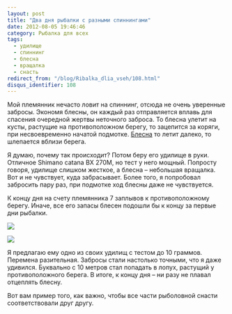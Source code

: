 ```yaml
---
layout: post
title: "Два дня рыбалки с разными спиннингами"
date: 2012-08-05 19:46:46
category: Рыбалка для всех
tags:
  - удилище
  - спиннинг
  - блесна
  - вращалка
  - снасть
redirect_from: "/blog/Ribalka_dlia_vseh/108.html"
disqus_identifier: 108
---
```

Мой племянник нечасто ловит на спиннинг, отсюда не очень уверенные
забросы. Экономя блесны, он каждый раз отправляется вплавь для спасения
очередной жертвы неточного заброса. То блесна улетит на кусты, растущие
на противоположном берегу, то зацепится за коряги, при несвоевременно
начатой подмотке. [Блесна][1] то летит далеко, то шлепается вблизи берега.

Я думаю, почему так происходит? Потом беру его удилище в руки. Отличное
Shimano catana BX 270M, но тест у него мощный. Попросту говоря, удилище
слишком жесткое, а блесна – небольшая вращалка. Вот и не чувствует, куда
забрасывает. Более того, я попробовал забросить пару раз, при подмотке
ход блесны даже не чувствуется.

К концу дня на счету племянника 7 заплывов к противоположному берегу.
Иначе, все его запасы блесен подошли бы к концу за первые дни рыбалки.

![](http://fishingguru.ru/uploads/images/00/00/01/2012/08/05/c870b2.jpg)

![](http://fishingguru.ru/uploads/images/00/00/01/2012/08/05/911444.jpg)

Я предлагаю ему одно из своих удилищ с тестом до 10 граммов. Перемена
разительная. Забросы стали настолько точными, что я даже удивился.
Буквально с 10 метров стал попадать в лопух, растущий у противоположного
берега. В итоге, к концу дня – ни разу не плавал отцеплять блесну.

Вот вам пример того, как важно, чтобы все части рыболовной снасти
соответствовали друг другу.

[1]: /blog/Ribalka_dlia_vseh/57.html
